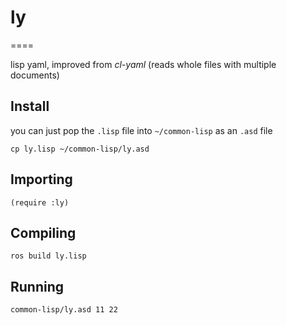# ly
====

lisp yaml, improved from *cl-yaml* (reads whole files with multiple documents)

## Install

you can just pop the `.lisp` file into `~/common-lisp` as an `.asd` file

    cp ly.lisp ~/common-lisp/ly.asd

## Importing

    (require :ly)

## Compiling

    ros build ly.lisp

## Running

    common-lisp/ly.asd 11 22
